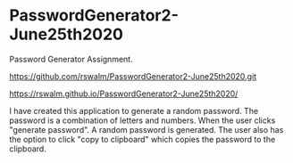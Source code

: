 # PasswordGenerator2-June25th2020
Password Generator Assignment.

https://github.com/rswalm/PasswordGenerator2-June25th2020.git

https://rswalm.github.io/PasswordGenerator2-June25th2020/

I have created this application to generate a random password. The password is a combination of letters and numbers.
When the user clicks "generate password". A random password is generated. 
The user also has the option to click "copy to clipboard" which copies the password to the clipboard.
